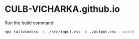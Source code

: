 # CULB-VICHARKA.github.io

Run the build command:

```bash
npx tailwindcss -i ./src/input.css -o ./output.css --watch
```

